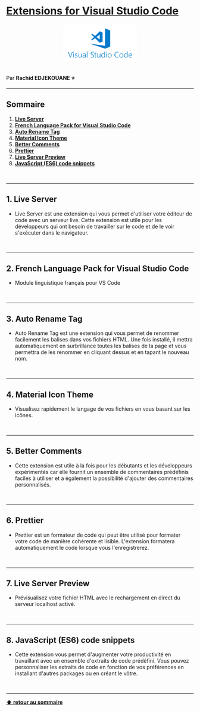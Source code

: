 # [Extensions for Visual Studio Code](https://marketplace.visualstudio.com/vscode)

<center>
<img src="img/vscode.png" alt="Emmet logo" width="200">
</center>

<br>

Par **Rachid EDJEKOUANE ⭐️**

---

## Sommaire

1. **[Live Server](#1-live-server)**
2. **[French Language Pack for Visual Studio Code ](#2-french-language-pack-for-visual-studio-code)**
3. **[Auto Rename Tag ](#3-auto-rename-tag)**
4. **[Material Icon Theme](#4-material-icon-theme)**
5. **[Better Comments](#5-better-comments)**
6. **[Prettier](#6-prettier)**
7. **[Live Server Preview](#7-live-server-preview)**
8. **[JavaScript (ES6) code snippets](#8-javascript-es6-code-snippets)**

<br>

---

## 1. Live Server

- Live Server est une extension qui vous permet d'utiliser votre éditeur de code avec un serveur live. Cette extension est utile pour les développeurs qui ont besoin de travailler sur le code et de le voir s'exécuter dans le navigateur.

<br>

---

## 2. French Language Pack for Visual Studio Code

- Module linguistique français pour VS Code

<br>

---

## 3. Auto Rename Tag

- Auto Rename Tag est une extension qui vous permet de renommer facilement les balises dans vos fichiers HTML. Une fois installé, il mettra automatiquement en surbrillance toutes les balises de la page et vous permettra de les renommer en cliquant dessus et en tapant le nouveau nom.

<br>

---

## 4. Material Icon Theme

- Visualisez rapidement le langage de vos fichiers en vous basant sur les icônes.

<br>

---

## 5. Better Comments

- Cette extension est utile à la fois pour les débutants et les développeurs expérimentés car elle fournit un ensemble de commentaires prédéfinis faciles à utiliser et a également la possibilité d'ajouter des commentaires personnalisés.

<br>

---

## 6. Prettier

- Prettier est un formateur de code qui peut être utilisé pour formater votre code de manière cohérente et lisible. L'extension formatera automatiquement le code lorsque vous l'enregistrerez.

<br>

---

## 7. Live Server Preview

- Prévisualisez votre fichier HTML avec le rechargement en direct du serveur localhost activé.

<br>

---

## 8. JavaScript (ES6) code snippets

- Cette extension vous permet d'augmenter votre productivité en travaillant avec un ensemble d'extraits de code prédéfini. Vous pouvez personnaliser les extraits de code en fonction de vos préférences en installant d'autres packages ou en créant le vôtre.

<br>

---

**[⬆ retour au sommaire](#)**
